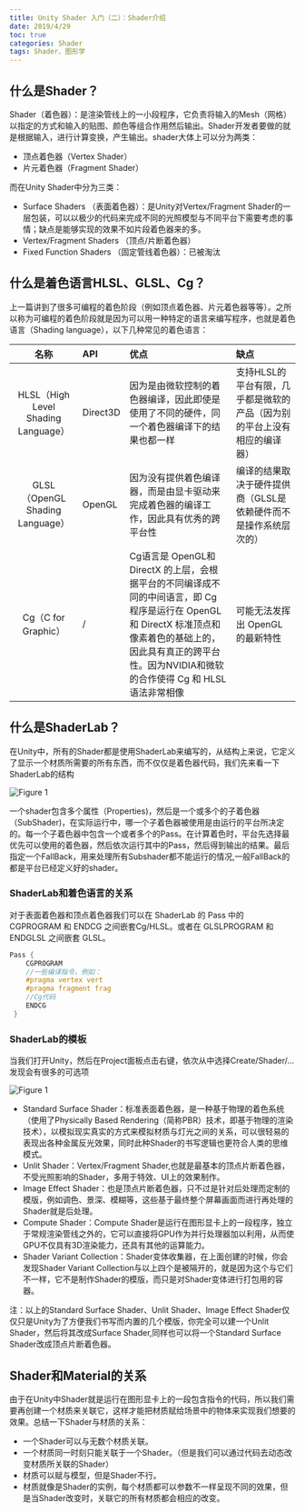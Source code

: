 ```yaml
---
title: Unity Shader 入门（二）：Shader介绍
date: 2019/4/29
toc: true 
categories: Shader
tags: Shader、图形学
---
```


## 什么是Shader？

Shader（着色器）：是渲染管线上的一小段程序，它负责将输入的Mesh（网格）以指定的方式和输入的贴图、颜色等组合作用然后输出。Shader开发者要做的就是根据输入，进行计算变换，产生输出。shader大体上可以分为两类：
<!-- more -->
- 顶点着色器（Vertex Shader）
- 片元着色器（Fragment Shader）

而在Unity Shader中分为三类：

- Surface Shaders （表面着色器）：是Unity对Vertex/Fragment Shader的一层包装，可以以极少的代码来完成不同的光照模型与不同平台下需要考虑的事情；缺点是能够实现的效果不如片段着色器来的多。
- Vertex/Fragment Shaders （顶点/片断着色器）
- Fixed Function Shaders （固定管线着色器）：已被淘汰

## 什么是着色语言HLSL、GLSL、Cg？

上一篇讲到了很多可编程的着色阶段（例如顶点着色器、片元着色器等等）。之所以称为可编程的着色阶段就是因为可以用一种特定的语言来编写程序，也就是着色语言（Shading language），以下几种常见的着色语言：

|名称|API|优点|缺点|
|:--:|:---|:---|:--|
|HLSL（High Level Shading Language）|Direct3D|因为是由微软控制的着色器编译，因此即使是使用了不同的硬件，同一个着色器编译下的结果也都一样|支持HLSL的平台有限，几乎都是微软的产品（因为别的平台上没有相应的编译器）|
|GLSL（OpenGL Shading Language）|OpenGL|因为没有提供着色编译器，而是由显卡驱动来完成着色器的编译工作，因此具有优秀的跨平台性|编译的结果取决于硬件提供商（GLSL是依赖硬件而不是操作系统层次的）
|Cg（C for Graphic）|/|Cg语言是 OpenGL和 DirectX 的上层，会根据平台的不同编译成不同的中间语言，即 Cg 程序是运行在 OpenGL 和 DirectX 标准顶点和像素着色的基础上的，因此具有真正的跨平台性。因为NVIDIA和微软的合作使得 Cg 和 HLSL 语法非常相像|可能无法发挥出 OpenGL 的最新特性

## 什么是ShaderLab？

在Unity中，所有的Shader都是使用ShaderLab来编写的，从结构上来说，它定义了显示一个材质所需要的所有东西，而不仅仅是着色器代码，我们先来看一下ShaderLab的结构

![Figure 1](1.png)

一个shader包含多个属性（Properties)，然后是一个或多个的子着色器（SubShader)，在实际运行中，哪一个子着色器被使用是由运行的平台所决定的。每一个子着色器中包含一个或者多个的Pass。在计算着色时，平台先选择最优先可以使用的着色器，然后依次运行其中的Pass，然后得到输出的结果。最后指定一个FallBack，用来处理所有Subshader都不能运行的情况,一般FallBack的都是平台已经定义好的shader。

### ShaderLab和着色语言的关系

对于表面着色器和顶点着色器我们可以在 ShaderLab 的 Pass 中的 CGPROGRAM 和 ENDCG 之间嵌套Cg/HLSL。或者在 GLSLPROGRAM 和 ENDGLSL 之间嵌套 GLSL。

```C++
Pass {
    CGPROGRAM
    //一些编译指令，例如：
    #pragma vertex vert
    #pragma fragment frag
    //Cg代码
    ENDCG
 }
```

### ShaderLab的模板

当我们打开Unity，然后在Project面板点击右键，依次从中选择Create/Shader/...发现会有很多的可选项

![Figure 1](2.png)

- Standard Surface Shader：标准表面着色器，是一种基于物理的着色系统（使用了Physically Based Rendering（简称PBR）技术，即基于物理的渲染技术），以模拟现实真实的方式来模拟材质与灯光之间的关系，可以很轻易的表现出各种金属反光效果，同时此种Shader的书写逻辑也更符合人类的思维模式。
- Unlit Shader：Vertex/Fragment Shader,也就是最基本的顶点片断着色器，不受光照影响的Shader，多用于特效、UI上的效果制作。
- Image Effect Shader：也是顶点片断着色器，只不过是针对后处理而定制的模版，例如调色、景深、模糊等，这些基于最终整个屏幕画面而进行再处理的Shader就是后处理。
- Compute Shader：Compute Shader是运行在图形显卡上的一段程序，独立于常规渲染管线之外的，它可以直接将GPU作为并行处理器加以利用，从而使GPU不仅具有3D渲染能力，还具有其他的运算能力。
- Shader Variant Collection：Shader变体收集器，在上面创建的时候，你会发现Shader Variant Collection与以上四个是被隔开的，就是因为这个与它们不一样，它不是制作Shader的模版，而只是对Shader变体进行打包用的容器。

注：以上的Standard Surface Shader、Unlit Shader、Image Effect Shader仅仅只是Unity为了方便我们书写而内置的几个模版，你完全可以建一个Unlit Shader，然后将其改成Surface Shader,同样也可以将一个Standard Surface Shader改成顶点片断着色器。

## Shader和Material的关系

由于在Unity中Shader就是运行在图形显卡上的一段包含指令的代码，所以我们需要再创建一个材质来关联它，这样才能把材质赋给场景中的物体来实现我们想要的效果。总结一下Shader与材质的关系：

- 一个Shader可以与无数个材质关联。
- 一个材质同一时刻只能关联于一个Shader。（但是我们可以通过代码去动态改变材质所关联的Shader）
- 材质可以赋与模型，但是Shader不行。
- 材质就像是Shader的实例，每个材质都可以参数不一样呈现不同的效果，但是当Shader改变时，关联它的所有材质都会相应的改变。